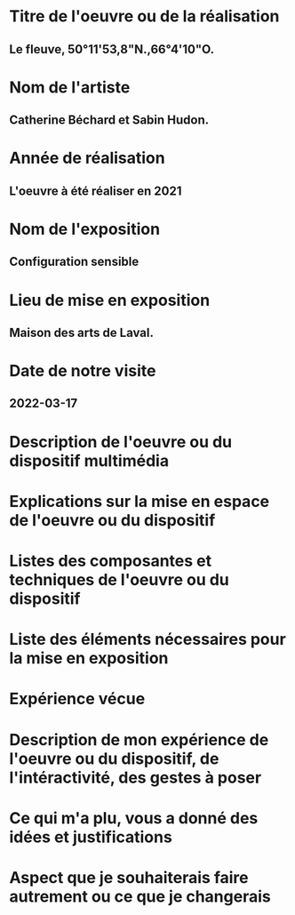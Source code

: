 # Titre de l'oeuvre ou de la réalisation
## Le fleuve, 50°11'53,8"N.,66°4'10"O.
# Nom de l'artiste
## Catherine  Béchard et Sabin Hudon.
# Année de réalisation
## L'oeuvre à été réaliser en 2021
# Nom de l'exposition
## Configuration sensible
# Lieu de mise en exposition
## Maison des arts de Laval.
# Date de notre visite
## 2022-03-17
# Description de l'oeuvre ou du dispositif multimédia

# Explications sur la mise en espace de l'oeuvre ou du dispositif

# Listes des composantes et techniques de l'oeuvre ou du dispositif

# Liste des éléments nécessaires pour la mise en exposition

# Expérience vécue

# Description de mon expérience de l'oeuvre ou du dispositif, de l'intéractivité, des gestes à poser

# Ce qui m'a plu, vous a donné des idées et justifications

# Aspect que je souhaiterais faire autrement ou ce que je changerais

